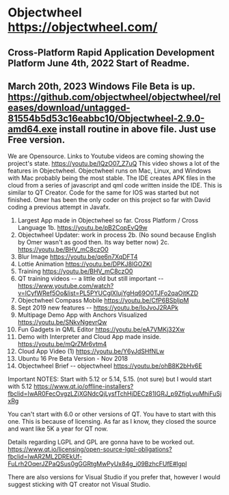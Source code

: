 # Objectwheel https://objectwheel.com/
Cross-Platform Rapid Application Development Platform
June 4th, 2022 Start of Readme. 
-----
March 20th, 2023
Windows File Beta is up. https://github.com/objectwheel/objectwheel/releases/download/untagged-81554b5d53c16eabbc10/Objectwheel-2.9.0-amd64.exe
install routine in above file. Just use Free version.
----

We are Opensource. Links to Youtube videos are coming showing the project's state. 
https://youtu.be/IQzO07_Z7uQ This video shows a lot of the features in Objectwheel. 
Objectwheel runs on Mac, Linux, and Windows with Mac probably being the most stable. 
The IDE creates APK files in the cloud from a series of javascript and qml code written
inside the IDE. This is similar to QT Creator. Code for the same for IOS was started but
not finished. Omer has been the only coder on this project so far with David coding a
previous attempt in Javafx. 

1. Largest App made in Objectwheel so far. Cross Platform / Cross Language
1b. https://youtu.be/pB2CopEvQ9w
2. Objectwheel Updater: work in process
2b. (No sound because English by Omer wasn't as good then. Its way better now)
2c. https://youtu.be/BHV_mC8czO0
3. Blur Image https://youtu.be/qe6n7XqDFT4
4. Lottie Animation https://youtu.be/DPKJ8lGOZKI
5. Training https://youtu.be/BHV_mC8czO0
6. QT training videos -- a little old but still important -- https://www.youtube.com/watch?v=lCyfWRef5Oo&list=PL5PYUCglXIujYgHq69O0TJFo2qaOitKZD
7. Objectwheel Compass Mobile https://youtu.be/CfP6BSbljpM
8. Sept 2019 new features -- https://youtu.be/IoJvoJ2RAPk
9. Multipage Demo App with Anchors Visualized https://youtu.be/SNkvNgevrQw
10. Fun Gadgets in QML Editor https://youtu.be/eA7VMKj32Xw
11. Demo with Interpreter and Cloud App made inside. https://youtu.be/mQrZMr6vtm4
12. Cloud App Video (1) https://youtu.be/Y6yJdSHfNLw
13. Ubuntu 16 Pre Beta Version - Nov 2018
14. Objectwheel Brief -- objectwheel https://youtu.be/ohB8K2bHv6E

Important NOTES: 
Start with 5.12 or 5.14, 5.15. (not sure) but I would start with 5.12
https://www.qt.io/offline-installers?fbclid=IwAR0FecOvgzLZjXGNdcQjLysfTchHjDECz81IGRJ_p9ZfigLvuMhiFuSjxRg

You can't start with 6.0 or other versions of QT. You have to start with this one. This is because of
licensing. As far as I know, they closed the source and want like 5K a year for QT now. 

Details regarding LGPL and GPL are gonna have to be worked out.
https://www.qt.io/licensing/open-source-lgpl-obligations?fbclid=IwAR2ML2DREkUf-FuLrh2OqerJZPaQSus0gGGRtgMwPyUx84g_i09BzhcFUfE#lgpl

There are also versions for Visual Studio if you prefer that, however I would suggest sticking with QT creator not Visual Studio.









